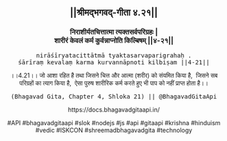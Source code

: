 <center><h2>||श्रीमद्‍भगवद्‍-गीता ४.२१||</h2>
<h3>निराशीर्यतचित्तात्मा त्यक्तसर्वपरिग्रहः |<br/>शारीरं केवलं कर्म कुर्वन्नाप्नोति किल्बिषम् ||४-२१||</h3>
<pre>nirāśīryatacittātmā tyaktasarvaparigrahaḥ .<br/>śārīraṃ kevalaṃ karma kurvannāpnoti kilbiṣam ||4-21||</pre>
<p>।।4.21।। जो आशा रहित है तथा जिसने चित्त और आत्मा (शरीर) को संयमित किया है,  जिसने सब परिग्रहों का त्याग किया है,  ऐसा पुरुष शारीरिक कर्म करते हुए भी पाप को नहीं प्राप्त होता है।।</p>
<pre>(Bhagavad Gita, Chapter 4, Shloka 21) || @BhagavadGitaApi</pre><p>https://docs.bhagavadgitaapi.in/</p><p>#API #bhagavadgitaapi #slok #nodejs #js #api #gitaapi #krishna #hinduism #vedic #ISKCON #shreemadbhagavadgita #technology</p></center>